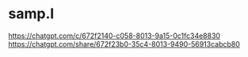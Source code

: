 # samp.l
https://chatgpt.com/c/672f2140-c058-8013-9a15-0c1fc34e8830
https://chatgpt.com/share/672f23b0-35c4-8013-9490-56913cabcb80

